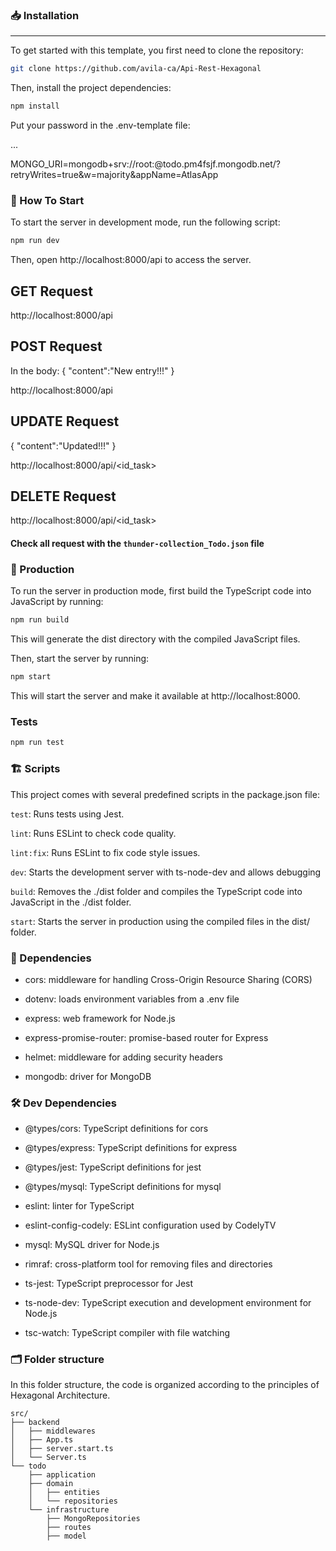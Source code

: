 
### 📥 Installation
_________________________________________
To get started with this template, you first need to clone the repository:

```bash
git clone https://github.com/avila-ca/Api-Rest-Hexagonal
```

Then, install the project dependencies:

```bash
npm install
```

Put your password in the .env-template file:

...

MONGO_URI=mongodb+srv://root:<password>@todo.pm4fsjf.mongodb.net/?retryWrites=true&w=majority&appName=AtlasApp



### 🏁 How To Start

To start the server in development mode, run the following script:

```bash
npm run dev
```
Then, open http://localhost:8000/api to access the server.

## GET Request

http://localhost:8000/api

## POST Request
In the body:
{
  "content":"New entry!!!"
}

http://localhost:8000/api

## UPDATE Request

{
  "content":"Updated!!!"
}

http://localhost:8000/api/<id_task>

## DELETE Request

http://localhost:8000/api/<id_task>


#### Check all request with the ```thunder-collection_Todo.json``` file


### 🚀 Production

To run the server in production mode, first build the TypeScript code into JavaScript by running:

```bash
npm run build
```

This will generate the dist directory with the compiled JavaScript files.

Then, start the server by running:

```bash
npm start
```

This will start the server and make it available at http://localhost:8000.
###  Tests

```bash
npm run test
```


### 🏗️ Scripts
This project comes with several predefined scripts in the package.json file:

```test```: Runs tests using Jest.

```lint```: Runs ESLint to check code quality.

```lint:fix```: Runs ESLint to fix code style issues.

```dev```: Starts the development server with ts-node-dev and allows debugging

```build```: Removes the ./dist folder and compiles the TypeScript code into JavaScript in the ./dist folder.

```start```: Starts the server in production using the compiled files in the dist/ folder.

### 📝 Dependencies

- cors: middleware for handling Cross-Origin Resource Sharing (CORS)

- dotenv: loads environment variables from a .env file

- express: web framework for Node.js

- express-promise-router: promise-based router for Express

- helmet: middleware for adding security headers

- mongodb: driver for MongoDB


### 🛠️ Dev Dependencies

- @types/cors: TypeScript definitions for cors

- @types/express: TypeScript definitions for express

- @types/jest: TypeScript definitions for jest

- @types/mysql: TypeScript definitions for mysql

- eslint: linter for TypeScript

- eslint-config-codely: ESLint configuration used by CodelyTV

- mysql: MySQL driver for Node.js

- rimraf: cross-platform tool for removing files and directories

- ts-jest: TypeScript preprocessor for Jest

- ts-node-dev: TypeScript execution and development environment for Node.js

- tsc-watch: TypeScript compiler with file watching

### 🗂️ Folder structure

In this folder structure, the code is organized according to the principles of Hexagonal Architecture. 

```
src/
├── backend
│   ├── middlewares
│   ├── App.ts
│   ├── server.start.ts
│   └── Server.ts
└── todo
    ├── application
    ├── domain
    │   ├── entities
    │   └── repositories
    └── infrastructure
        ├── MongoRepositories
        ├── routes
        ├── model
```
